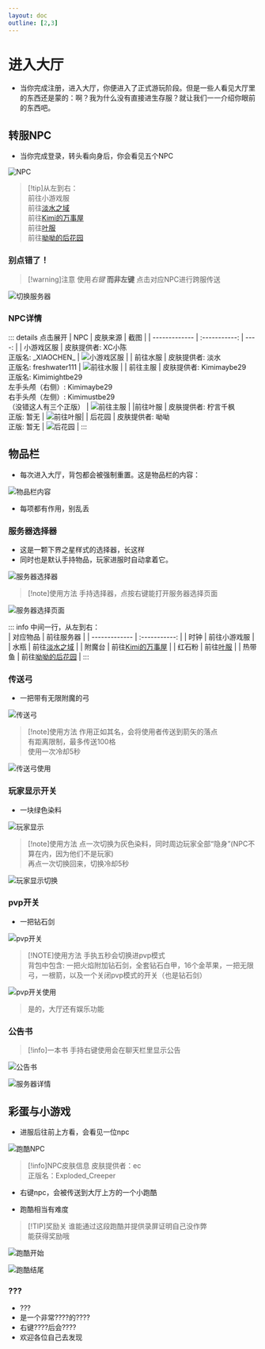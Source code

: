 ```yaml
---
layout: doc
outline: [2,3]
---
```


# 进入大厅

- 当你完成注册，进入大厅，你便进入了正式游玩阶段。但是一些人看见大厅里的东西还是蒙的：啊？我为什么没有直接进生存服？就让我们一一介绍你眼前的东西吧。

## 转服NPC

- 当你完成登录，转头看向身后，你会看见五个NPC

![NPC](/res/img/guide/npc.gif)

> [!tip]从左到右：<br>
> 前往小游戏服<br>
> 前往[淡水之域](/docs/water/)<br>
> 前往[Kimi的万事屋](/docs/kimi/)<br>
> 前往[叶服](/docs/ye/)<br>
> 前往[呦呦的后花园](/docs/yoyo/)

### 别点错了！

> [!warning]注意
> 使用*右键* **而非左键** 点击对应NPC进行跨服传送

![切换服务器](/res/img/guide/switchservernpc.gif)

### NPC详情

::: details 点击展开
| NPC        |      皮肤来源      | 截图 |
| ------------- | :-----------: | ----: |
| 小游戏区服      | 皮肤提供者: XC小陈<br>正版名: \_XIAOCHEN\_ | ![小游戏区服](/res/img/guide/npcxc.png) |
|   前往水服  |  皮肤提供者: 淡水<br>正版名: freshwater111     |  ![前往水服](/res/img/guide/npcwater.png)  |
| 前往主服 |    皮肤提供者: Kimimaybe29<br>正版名: Kimimightbe29<br>左手头颅（右侧）: Kimimaybe29<br>右手头颅（左侧）: Kimimustbe29<br>（没错这人有三个正版）  |  ![前往主服](/res/img/guide/npckimi.png)   |
|前往叶服 | 皮肤提供者: 柠言千枫<br>正版: 暂无 | ![前往叶服](/res/img/guide/npcye.png)|
| 后花园 | 皮肤提供者: 呦呦<br>正版: 暂无 | ![后花园](/res/img/guide/npcyoyo.png) |
:::


## 物品栏

- 每次进入大厅，背包都会被强制重置。这是物品栏的内容：

![物品栏内容](/res/img/guide/invtab.png)

- 每项都有作用，别乱丢

### 服务器选择器

- 这是一颗下界之星样式的选择器，长这样
- 同时也是默认手持物品，玩家进服时自动拿着它。

![服务器选择器](/res/img/guide/serverchooser.png)

> [!note]使用方法
> 手持选择器，点按右键能打开服务器选择页面

![服务器选择页面](/res/img/guide/serverchoose.png)


::: info 中间一行，从左到右：<br>
| 对应物品      |      前往服务器     |
| ------------- | :-----------: | 
| 时钟      | 前往小游戏服                      |
| 水瓶      |  前往[淡水之域](/docs/water/) | 
| 附魔台    |  前往[Kimi的万事屋](/docs/kimi/)     |
| 红石粉    | 前往[叶服](/docs/ye/)             |
| 热带鱼    | 前往[呦呦的后花园](/docs/yoyo/)   |
:::

### 传送弓

- 一把带有无限附魔的弓

![传送弓](/res/img/guide/tpbowl.png)

> [!note]使用方法
> 作用正如其名，会将使用者传送到箭矢的落点<br>
> 有距离限制，最多传送100格<br>
> 使用一次冷却5秒<br>

![传送弓使用](/res/img/guide/tpbowluse.gif)

### 玩家显示开关

- 一块绿色染料

![玩家显示](/res/img/guide/playerswitch.png)

> [!note]使用方法
> 点一次切换为灰色染料，同时周边玩家全部“隐身”(NPC不算在内，因为他们不是玩家)<br>
> 再点一次切换回来，切换冷却5秒

![玩家显示切换](/res/img/guide/playerswitchuse.gif)

### pvp开关

- 一把钻石剑

![pvp开关](/res/img/guide/pvpswitch.png)

> [!NOTE]使用方法
> 手执五秒会切换进pvp模式<br>
> 背包中包含: 一把火焰附加钻石剑，全套钻石白甲，16个金苹果，一把无限弓，一根箭，以及一个关闭pvp模式的开关（也是钻石剑）

![pvp开关使用](/res/img/guide/pvpswitchuse.gif)

> 是的，大厅还有娱乐功能

### 公告书

> [!info]一本书
> 手持右键使用会在聊天栏里显示公告

![公告书](/res/img/guide/serverbook.png)

![服务器详情](/res/img/guide/serverdetial.png)

## 彩蛋与小游戏

- 进服后往前上方看，会看见一位npc

![跑酷NPC](/res/img/guide/npcparkour.png)

> [!info]NPC皮肤信息
> 皮肤提供者：ec <br>
> 正版名：Exploded_Creeper

- 右键npc，会被传送到大厅上方的一个小跑酷

- 跑酷相当有难度

> [!TIP]奖励关
> 谁能通过这段跑酷并提供录屏证明自己没作弊<br>
> 能获得奖励哦

![跑酷开始](/res/img/guide/parkourstart.png)

![跑酷结尾](/res/img/guide/parkourend.png)

### ???
- ???
- 是一个非常????的????
- 右键????后会????
- 欢迎各位自己去发现